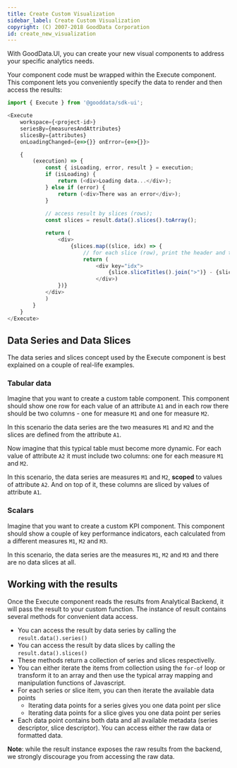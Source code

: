 ```yaml
---
title: Create Custom Visualization 
sidebar_label: Create Custom Visualization
copyright: (C) 2007-2018 GoodData Corporation
id: create_new_visualization
---
```


With GoodData.UI, you can create your new visual components to address your specific analytics needs.

Your component code must be wrapped within the Execute component. This component lets you conveniently specify
the data to render and then access the results:

```javascript
import { Execute } from '@gooddata/sdk-ui';

<Execute
    workspace={<project-id>} 
    seriesBy={measuresAndAttributes} 
    slicesBy={attributes} 
    onLoadingChanged={e=>{}} onError={e=>{}}>

    {
        (execution) => {
            const { isLoading, error, result } = execution;
            if (isLoading) {
                return (<div>Loading data...</div>);
            } else if (error) {
                return (<div>There was an error</div>);
            }
            
            // access result by slices (rows); 
            const slices = result.data().slices().toArray();

            return (
                <div>
                    {slices.map((slice, idx) => {
                        // for each slice (row), print the header and then the actual formatted data points
                        return (
                            <div key="idx">
                                {slice.sliceTitles().join(">")} - {slice.dataPoints().map(dp => dp.formattedValue())}
                            </div>)
                })}
            </div>
            )
        }
    }
</Execute>
```

## Data Series and Data Slices

The data series and slices concept used by the Execute component is best explained on a couple of real-life examples. 

### Tabular data

Imagine that you want to create a custom table component. This component should show one row for each value of an 
attribute `A1` and in each row there should be two columns - one for measure `M1` and one for measure `M2`.

In this scenario the data series are the two measures `M1` and `M2` and the slices are defined from the attribute `A1`.  

Now imagine that this typical table must become more dynamic. For each value of attribute `A2` it must include two columns:
one for each measure `M1` and `M2`. 

In this scenario, the data series are measures `M1` and `M2`, **scoped** to values of attribute `A2`. And on top of it, 
these columns are sliced by values of attribute `A1`.

### Scalars

Imagine that you want to create a custom KPI component. This component should show a couple of key performance indicators,
each calculated from a different measures `M1`, `M2` and `M3`.

In this scenario, the data series are the measures `M1`, `M2` and `M3` and there are no data slices at all.

## Working with the results

Once the Execute component reads the results from Analytical Backend, it will pass the result to your custom function. 
The instance of result contains several methods for convenient data access.

  -  You can access the result by data series by calling the `result.data().series()`
  -  You can access the result by data slices by calling the `result.data().slices()`
  -  These methods return a collection of series and slices respectivelly. 
  -  You can either iterate the items from collection using the `for-of` loop or transform it to an array and then use the typical array mapping and manipulation functions
     of Javascript.
  -  For each series or slice item, you can then iterate the available data points
     -  Iterating data points for a series gives you one data point per slice
     -  Iterating data points for a slice gives you one data point per series
  -  Each data point contains both data and all available metadata (series descriptor, slice descriptor). You can
     access either the raw data or formatted data.
     
**Note**: while the result instance exposes the raw results from the backend, we strongly discourage you from accessing
the raw data.